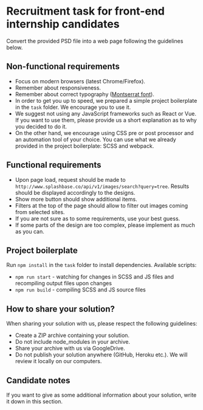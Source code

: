 # Recruitment task for front-end internship candidates

Convert the provided PSD file into a web page following the guidelines below.
## Non-functional requirements
- Focus on modern browsers (latest Chrome/Firefox).
- Remember about responsiveness.
- Remember about correct typography ([Montserrat font](https://fonts.google.com/specimen/Montserrat)).
- In order to get you up to speed, we prepared a simple project boilerplate in the `task` folder. We encourage you to use it.
- We suggest not using any JavaScript frameworks such as React or Vue. If you want to use them, please provide us a short explanation as to why you decided to do it.
- On the other hand, we encourage using CSS pre or post processor and an automation tool of your choice. You can use what we already provided in the project boilerplate: SCSS and webpack.
## Functional requirements
- Upon page load, request should be made to `http://www.splashbase.co/api/v1/images/search?query=tree`. Results should be displayed accordingly to the designs.
- Show more button should show additional items.
- Filters at the top of the page should allow to filter out images coming from selected sites.
- If you are not sure as to some requirements, use your best guess.
- If some parts of the design are too complex, please implement as much as you can.

## Project boilerplate
Run `npm install` in the `task` folder to install dependencies. Available scripts:

- `npm run start` - watching for changes in SCSS and JS files and recompiling output files upon changes
- `npm run build` - compiling SCSS and JS source files

## How to share your solution?
When sharing your solution with us, please respect the following guidelines:
- Create a ZIP archive containing your solution.
- Do not include node_modules in your archive.
- Share your archive with us via GoogleDrive.
- Do not publish your solution anywhere (GitHub, Heroku etc.). We will review it locally on our computers.

## Candidate notes
If you want to give as some additional information about your solution, write it down in this section.
